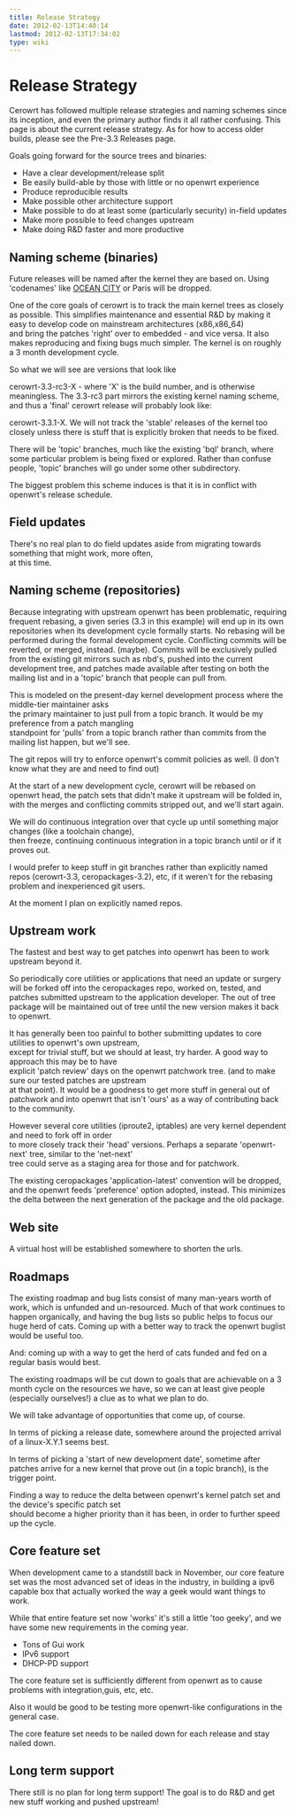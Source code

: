 ```yaml
---
title: Release Strategy
date: 2012-02-13T14:40:14
lastmod: 2012-02-13T17:34:02
type: wiki
---
```

Release Strategy
================

Cerowrt has followed multiple release strategies and naming schemes
since its inception, and even the primary author finds it all rather
confusing. This page is about the current release strategy. As for how
to access older builds, please see the <link>Pre-3.3 Releases</link>
page.

Goals going forward for the source trees and binaries:

-   Have a clear development/release split
-   Be easily build-able by those with little or no openwrt experience
-   Produce reproducible results
-   Make possible other architecture support
-   Make possible to do at least some (particularly security) in-field
    updates
-   Make more possible to feed changes upstream
-   Make doing R&D faster and more productive

Naming scheme (binaries)
------------------------

Future releases will be named after the kernel they are based on. Using
'codenames' like [OCEAN CITY](OCEAN_CITY.md) or <link>Paris</link> will be
dropped.

One of the core goals of cerowrt is to track the main kernel trees as
closely as possible. This simplifies maintenance and essential R&D by
making it easy to develop code on mainstream architectures
(x86,x86\_64)\
and bring the patches 'right' over to embedded - and vice versa. It also
makes reproducing and fixing bugs much simpler. The kernel is on roughly
a 3 month development cycle.

So what we will see are versions that look like

cerowrt-3.3-rc3-X - where 'X' is the build number, and is otherwise
meaningless. The 3.3-rc3 part mirrors the existing kernel naming scheme,
and thus a 'final' cerowrt release will probably look like:

cerowrt-3.3.1-X. We will not track the 'stable' releases of the kernel
too closely unless there is stuff that is explicitly broken that needs
to be fixed.

There will be 'topic' branches, much like the existing 'bql' branch,
where some particular problem is being fixed or explored. Rather than
confuse people, 'topic' branches will go under some other subdirectory.

The biggest problem this scheme induces is that it is in conflict with
openwrt's release schedule.

Field updates
-------------

There's no real plan to do field updates aside from migrating towards
something that might work, more often,\
at this time.

Naming scheme (repositories)
----------------------------

Because integrating with upstream openwrt has been problematic,
requiring frequent rebasing, a given series (3.3 in this example) will
end up in its own repositories when its development cycle formally
starts. No rebasing will be performed during the formal development
cycle. Conflicting commits will be reverted, or merged, instead.
(maybe). Commits will be exclusively pulled from the existing git
mirrors such as nbd's, pushed into the current development tree, and
patches made available after testing on both the mailing list and in a
'topic' branch that people can pull from.

This is modeled on the present-day kernel development process where the
middle-tier maintainer asks\
the primary maintainer to just pull from a topic branch. It would be my
preference from a patch mangling\
standpoint for 'pulls' from a topic branch rather than commits from the
mailing list happen, but we'll see.

The git repos will try to enforce openwrt's commit policies as well. (I
don't know what they are and need to find out)

At the start of a new development cycle, cerowrt will be rebased on
openwrt head, the patch sets that didn't make it upstream will be folded
in, with the merges and conflicting commits stripped out, and we'll
start again.

We will do continuous integration over that cycle up until something
major changes (like a toolchain change),\
then freeze, continuing continuous integration in a topic branch until
or if it proves out.

I would prefer to keep stuff in git branches rather than explicitly
named repos (cerowrt-3.3, ceropackages-3.2), etc, if it weren't for the
rebasing problem and inexperienced git users.

At the moment I plan on explicitly named repos.

Upstream work
-------------

The fastest and best way to get patches into openwrt has been to work
upstream beyond it.

So periodically core utilities or applications that need an update or
surgery will be forked off into the ceropackages repo, worked on,
tested, and patches submitted upstream to the application developer. The
out of tree package will be maintained out of tree until the new version
makes it back to openwrt.

It has generally been too painful to bother submitting updates to core
utilities to openwrt's own upstream,\
except for trivial stuff, but we should at least, try harder. A good way
to approach this may be to have\
explicit 'patch review' days on the openwrt patchwork tree. (and to make
sure our tested patches are upstream\
at that point). It would be a goodness to get more stuff in general out
of patchwork and into openwrt that isn't 'ours' as a way of contributing
back to the community.

However several core utilities (iproute2, iptables) are very kernel
dependent and need to fork off in order\
to more closely track their 'head' versions. Perhaps a separate
'openwrt-next' tree, similar to the 'net-next'\
tree could serve as a staging area for those and for patchwork.

The existing ceropackages 'application-latest' convention will be
dropped, and the openwrt feeds 'preference' option adopted, instead.
This minimizes the delta between the next generation of the package and
the old package.

Web site
--------

A virtual host will be established somewhere to shorten the urls.

Roadmaps
--------

The existing roadmap and bug lists consist of many man-years worth of
work, which is unfunded and un-resourced. Much of that work continues to
happen organically, and having the bug lists so public helps to focus
our huge herd of cats. Coming up with a better way to track the openwrt
buglist would be useful too.

And: coming up with a way to get the herd of cats funded and fed on a
regular basis would best.

The existing roadmaps will be cut down to goals that are achievable on a
3 month cycle on the resources we have, so we can at least give people
(especially ourselves!) a clue as to what we plan to do.

We will take advantage of opportunities that come up, of course.

In terms of picking a release date, somewhere around the projected
arrival of a linux-X.Y.1 seems best.

In terms of picking a 'start of new development date', sometime after
patches arrive for a new kernel that prove out (in a topic branch), is
the trigger point.

Finding a way to reduce the delta between openwrt's kernel patch set and
the device's specific patch set\
should become a higher priority than it has been, in order to further
speed up the cycle.

Core feature set
----------------

When development came to a standstill back in November, our core feature
set was the most advanced set of ideas in the industry, in building a
ipv6 capable box that actually worked the way a geek would want things
to work.

While that entire feature set now 'works' it's still a little 'too
geeky', and we have some new requirements in the coming year.

-   Tons of Gui work
-   IPv6 support
-   DHCP-PD support

The core feature set is sufficiently different from openwrt as to cause
problems with integration,guis, etc, etc.

Also it would be good to be testing more openwrt-like configurations in
the general case.

The core feature set needs to be nailed down for each release and stay
nailed down.

Long term support
-----------------

There still is no plan for long term support! The goal is to do R&D and
get new stuff working and pushed upstream!
